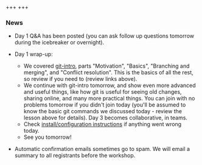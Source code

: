 +++
+++

### News

- Day 1 Q&A has been posted (you can ask follow up questions tomorrow
  during the icebreaker or overnight).
- Day 1 wrap-up:
  - We covered [git-intro](https://coderefinery.github.io/git-intro/),
    parts "Motivation", "Basics", "Branching and merging", and "Conflict
    resolution".  This is the basics of all the rest, so review if you
    need to (review links above).
  - We continue with git-intro tomorrow, and show even more advanced
    and useful things, like how git is useful for seeing old changes,
    sharing online, and many more practical things.  You can join
    with no problems tomorrow if you didn't join today (you'll be
    assumed to know the basic git commands we discussed today - review
    the lesson above for details).  Day 3 becomes collaborative, in
    teams.
  - Check [install/configuration
    instructions](https://coderefinery.github.io/installation/) if
    anything went wrong today.
  - See you tomorrow!

- Automatic confirmation emails sometimes go to spam. We will email a summary to all registrants before the workshop.
